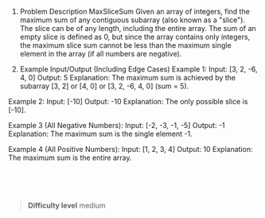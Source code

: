 1. Problem Description
MaxSliceSum
Given an array of integers, find the maximum sum of any contiguous subarray (also known as a "slice"). The slice can be of any length, including the entire array. The sum of an empty slice is defined as 0, but since the array contains only integers, the maximum slice sum cannot be less than the maximum single element in the array (if all numbers are negative).

2. Example Input/Output (Including Edge Cases)
Example 1:
Input: [3, 2, -6, 4, 0]
Output: 5
Explanation: The maximum sum is achieved by the subarray [3, 2] or [4, 0] or [3, 2, -6, 4, 0] (sum = 5).

Example 2:
Input: [-10]
Output: -10
Explanation: The only possible slice is [-10].

Example 3 (All Negative Numbers):
Input: [-2, -3, -1, -5]
Output: -1
Explanation: The maximum sum is the single element -1.

Example 4 (All Positive Numbers):
Input: [1, 2, 3, 4]
Output: 10
Explanation: The maximum sum is the entire array.

<br><br><br>

> **Difficulty level**
> medium